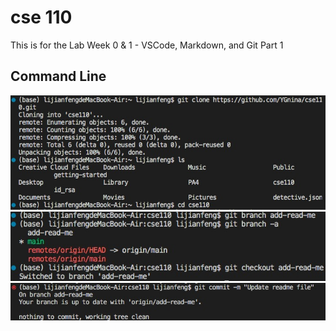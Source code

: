 # cse 110

This is for the Lab Week 0 & 1 - VSCode, Markdown, and Git Part 1 


## Command Line

![Image](pic1.jpg)
![Image](pic2.jpg)
![Image](pic3.jpg)
